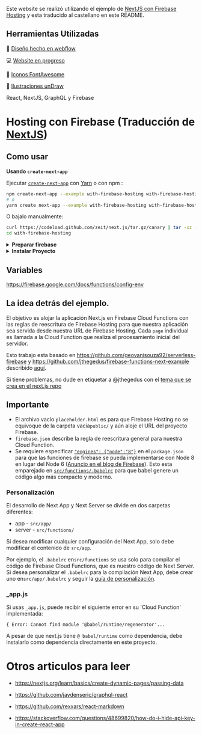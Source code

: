 Este website se realizó utilizando el ejemplo de [NextJS con Firebase Hosting](https://github.com/zeit/next.js/tree/master/examples/with-firebase-hosting) y esta traducido al castellano en este README.

## Herramientas Utilizadas

📄 [Diseño hecho en webflow ](https://smart-machines.webflow.io/)

💻 [Website en progreso](https://smartctci.firebaseapp.com/)

🏁 [Iconos FontAwesome](https://fontawesome.com/)

🙂 [Ilustraciones unDraw](https://undraw.co/)

React, NextJS, GraphQL y Firebase

# Hosting con Firebase (Traducción de [NextJS](https://github.com/zeit/next.js/tree/master/examples/with-firebase-hosting))

## Como usar

**Usando `create-next-app`**

Ejecutar [`create-next-app`](https://github.com/zeit/next.js/tree/canary/packages/create-next-app) con [Yarn](https://yarnpkg.com/lang/en/docs/cli/create/) o con npm :

```bash
npm create-next-app --example with-firebase-hosting with-firebase-hosting-app
# o
yarn create next-app --example with-firebase-hosting with-firebase-hosting-app
```

O bajalo manualmente:

```bash
curl https://codeload.github.com/zeit/next.js/tar.gz/canary | tar -xz --strip=2 next.js-canary/examples/with-firebase-hosting
cd with-firebase-hosting
```

<details>
<summary><b>Preparar firebase</b></summary>

- instalar Firebase Tools: `npm i -g firebase-tools`
- crear un proyecto a traves del [firebase web console](https://console.firebase.google.com/)
- copiar ID del proyecto de consola en este URL: `https://console.firebase.google.com/project/<projectId>`
- actualizar el `.firebaserc` ID defecto `"web-id-aquí"` al el nuevo proyecto
- iniciar sesion al Firebase CLI tool con `firebase login`

</details>

<details>
<summary><b>Instalar Proyecto</b></summary>

Más información sobre las diferentes etapas del desarrollo de una aplicación. [NextJS](https://nextjs.org/docs)

```bash
npm install
```

#### Ejecutar Next.js development localmente:

```bash
npm run dev
```

#### Ejecutar Firebase localmente para testing:

```
npm run serve
```

#### Despliegue en la nube (cloud) con Firebase:

```bash
npm run deploy
```

#### Limpiar el folder dist

```bash
npm run clean
```

</details>

## Variables

https://firebase.google.com/docs/functions/config-env

## La idea detrás del ejemplo.

El objetivo es alojar la aplicación Next.js en Firebase Cloud Functions con las reglas de reescritura de Firebase Hosting para que nuestra aplicación sea servida desde nuestra URL de Firebase Hosting. Cada `page` individual es llamada a la Cloud Function que realiza el procesamiento inicial del servidor.

Esto trabajo esta basado en https://github.com/geovanisouza92/serverless-firebase y https://github.com/jthegedus/firebase-functions-next-example describido [aquí](https://medium.com/@jthegedus/next-js-on-cloud-functions-for-firebase-with-firebase-hosting-7911465298f2).

Si tiene problemas, no dude en etiquetar a @jthegedus con el [tema que se crea en el next.js repo](https://github.com/zeit/next.js/issues/new)

## Importante

- El archivo vacío `placeholder.html` es para que Firebase Hosting no se equivoque de la carpeta vacía`public/` y aún aloje el URL del proyecto Firebase.
- `firebase.json` describe la regla de reescritura general para nuestra Cloud Function.
- Se requiere especificar [`"engines": {"node":"8"}`](package.json#L5-L7) en el `package.json` para que las funciones de firebase se pueda implementarse con Node 8 en lugar del Node 6 ([Anuncio en el blog de Firebase](https://firebase.googleblog.com/2018/08/cloud-functions-for-firebase-config-node-8-timeout-memory-region.html)). Esto esta emparejado en [`src/functions/.babelrc`](src/functions/.babelrc) para que babel genere un código algo más compacto y moderno.

### Personalización

El desarrollo de Next App y Next Server se divide en dos carpetas diferentes:

- app - `src/app/`
- server - `src/functions/`

Si desea modificar cualquier configuración del Next App, solo debe modificar el contenido de `src/app`.

Por ejemplo, el `.babelrc` en`src/functions` se usa solo para compilar el código de Firebase Cloud Functions, que es nuestro código de Next Server. Si desea personalizar el `.babelrc` para la compilación Next App, debe crear uno en`src/app/.babelrc` y seguir la [guía de personalización](https://github.com/zeit/next.js#personalización-babel-config).

### \_app.js

Si usas `_app.js`, puede recibir el siguiente error en su 'Cloud Function' implementada:

```
{ Error: Cannot find module '@babel/runtime/regenerator'...
```

A pesar de que next.js tiene `@ babel/runtime` como dependencia, debe instalarlo como dependencia directamente en este proyecto.

# Otros articulos para leer

- https://nextjs.org/learn/basics/create-dynamic-pages/passing-data

- https://github.com/jaydenseric/graphql-react

- https://github.com/rexxars/react-markdown

- https://stackoverflow.com/questions/48699820/how-do-i-hide-api-key-in-create-react-app
